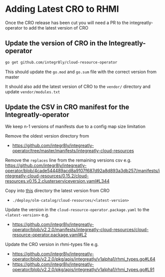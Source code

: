 # Adding Latest CRO to RHMI
Once the CRO release has been cut you will need a PR to the integreatly-operator to
add the latest version of CRO

## Update the version of CRO in the Integreatly-operator

```bash
go get github.com/integr8ly/cloud-resource-operator
```
This should update the `go.mod` and `go.sum` file with the correct version from master

It should also add the latest version of CRO to the `vendor/` directory and update
`vendor/modules.txt`

## Update the CSV in CRO manifest for the Integreatly-operator
We keep n-1 versions of manifests due to a config map size limitation

Remove the oldest version directory from 
- https://github.com/integr8ly/integreatly-operator/tree/master/manifests/integreatly-cloud-resources

Remove the `replaces` line from the remaining versions csv
e.g. https://github.com/integr8ly/integreatly-operator/blob/4cade544489acd8a9107f687d92a8d893a3db257/manifests/integreatly-cloud-resources/0.15.2/cloud-resources.v0.15.2.clusterserviceversion.yaml#L344

Copy into [this](https://github.com/integr8ly/integreatly-operator/tree/master/manifests/integreatly-cloud-resources) directory the latest version from CRO 
- `./deploy/olm-catalog/cloud-resources/<latest-version>`

Update the version in the `cloud-resource-operator.package.yaml` to the `<latest-version>`
e.g. 
- https://github.com/integr8ly/integreatly-operator/blob/v2.2.0/manifests/integreatly-cloud-resources/cloud-resource-operator.package.yaml#L2

Update the CRO version in rhmi-types file
e.g. 
- https://github.com/integr8ly/integreatly-operator/blob/v2.2.0/pkg/apis/integreatly/v1alpha1/rhmi_types.go#L64
- https://github.com/integr8ly/integreatly-operator/blob/v2.2.0/pkg/apis/integreatly/v1alpha1/rhmi_types.go#L91



